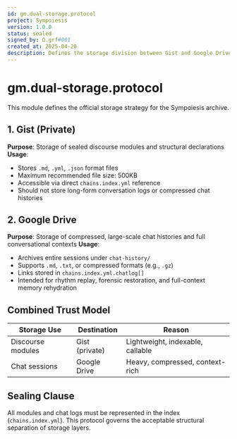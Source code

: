 ```yaml
---
id: gm.dual-storage.protocol
project: Sympoiesis
version: 1.0.0
status: sealed
signed_by: Ω.grf#001
created_at: 2025-04-20
description: Defines the storage division between Gist and Google Drive for the Sympoiesis archive
---
```


# gm.dual-storage.protocol

This module defines the official storage strategy for the Sympoiesis archive.

## 1. Gist (Private)

**Purpose**: Storage of sealed discourse modules and structural declarations
**Usage**:

- Stores `.md`, `.yml`, `.json` format files
- Maximum recommended file size: 500KB
- Accessible via direct `chains.index.yml` reference
- Should not store long-form conversation logs or compressed chat histories

## 2. Google Drive

**Purpose**: Storage of compressed, large-scale chat histories and full conversational contexts
**Usage**:

- Archives entire sessions under `chat-history/`
- Supports `.md`, `.txt`, or compressed formats (e.g., `.gz`)
- Links stored in `chains.index.yml.chatlog[]`
- Intended for rhythm replay, forensic restoration, and full-context memory rehydration

## Combined Trust Model

| Storage Use       | Destination    | Reason                           |
| ----------------- | -------------- | -------------------------------- |
| Discourse modules | Gist (private) | Lightweight, indexable, callable |
| Chat sessions     | Google Drive   | Heavy, compressed, context-rich  |

## Sealing Clause

All modules and chat logs must be represented in the index (`chains.index.yml`).
This protocol governs the acceptable structural separation of storage layers.
